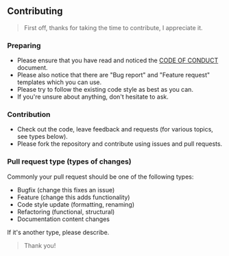 ## Contributing

> First off, thanks for taking the time to contribute, I appreciate it.

### Preparing

- Please ensure that you have read and noticed the [CODE OF CONDUCT](https://github.com/Danp2/au3WebDriver/blob/master/docs/CODE_OF_CONDUCT.md) document.
- Please also notice that there are "Bug report" and "Feature request" templates which you can use.
- Please try to follow the existing code style as best as you can.
- If you're unsure about anything, don't hesitate to ask.

### Contribution

- Check out the code, leave feedback and requests (for various topics, see types below).
- Please fork the repository and contribute using issues and pull requests.

### Pull request type (types of changes)

Commonly your pull request should be one of the following types:

- Bugfix (change this fixes an issue)
- Feature (change this adds functionality)
- Code style update (formatting, renaming)
- Refactoring (functional, structural)
- Documentation content changes

If it's another type, please describe.

> Thank you!
